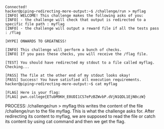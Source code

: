 ```
Connected!
hacker@piping~redirecting-more-output:~$ /challenge/run > myflag
[INFO] WELCOME! This challenge makes the following asks of you:
[INFO] - the challenge will check that output is redirected to a specific file path : myflag
[INFO] - the challenge will output a reward file if all the tests pass : /flag

[HYPE] ONWARDS TO GREATNESS!

[INFO] This challenge will perform a bunch of checks.
[INFO] If you pass these checks, you will receive the /flag file.

[TEST] You should have redirected my stdout to a file called myflag. Checking...

[PASS] The file at the other end of my stdout looks okay!
[PASS] Success! You have satisfied all execution requirements.
hacker@piping~redirecting-more-output:~$ cat myflag

[FLAG] Here is your flag:
[FLAG] pwn.college{ETubM9KH_E0UDI1CS7ePzBZWvbP.dVjN1QDL1EjN0czW}
```

PROCESS:
/challenge/run > myflag
this writes the content of the file /challenge/run to the file myflag.
This is what the challenge asks for.
After redirecting its content to myflag, we are supposed to read the file or catch its content by using cat command and then we get the flag.
